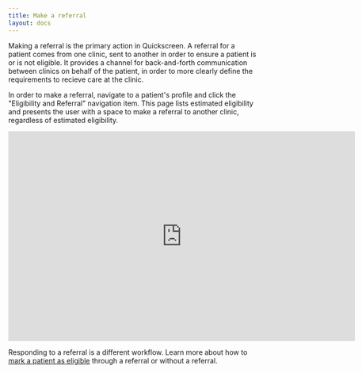 ```yaml
---
title: Make a referral
layout: docs
---
```


Making a referral is the primary action in Quickscreen. A referral for a patient comes from one clinic, sent to another in order to ensure a patient is or is not eligible. It provides a channel for back-and-forth communication between clinics on behalf of the patient, in order to more clearly define the requirements to recieve care at the clinic. 

In order to make a referral, navigate to a patient's profile and click the "Eligibility and Referral" navigation item. This page lists estimated eligibility and presents the user with a space to make a referral to another clinic, regardless of estimated eligibility.

<iframe src="https://docs.google.com/presentation/d/1pReD9C67I-qoVovvxlSzpup-Tppa5YTor4CtQrClZ4I/embed?start=false&loop=false" frameborder="0" width="700" height="423" allowfullscreen="true" mozallowfullscreen="true" webkitallowfullscreen="true"></iframe>

Responding to a referral is a different workflow. Learn more about how to [mark a patient as eligible](/docs/respond-to-a-referral) through a referral or without a referral.